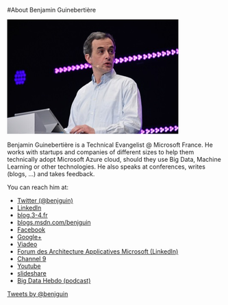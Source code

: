 #About Benjamin Guinebertière

![](img/benjguin-1502.jpg)

Benjamin Guinebertière is a Technical Evangelist @ Microsoft France. He works with startups and companies of different sizes to help them technically adopt Microsoft Azure cloud, should they use Big Data, Machine Learning or other technologies. He also speaks at conferences, writes (blogs, …) and takes feedback.

You can reach him at:

- [Twitter (@benjguin)](http://twitter.com/benjguin)
- [LinkedIn](http://fr.linkedin.com/in/benjguin)
- [blog.3-4.fr](http://blog.3-4.fr)
- [blogs.msdn.com/benjguin](http://blogs.msdn.com/benjguin)
- [Facebook](https://www.facebook.com/benjguin)
- [Google+](https://plus.google.com/101963378050065350650)
- [Viadeo](http://www.viadeo.com/fr/profile/benjamin.guinebertiere)
- [Forum des Architecture Applicatives Microsoft (LinkedIn)](http://aka.ms/archimsforum)
- [Channel 9](http://channel9.msdn.com/Niners/benjguin)
- [Youtube](http://www.youtube.com/user/benjguin)
- [slideshare](http://www.slideshare.net/benjguin)
- [Big Data Hebdo (podcast)](http://bigdatahebdo.com)

<div>
<a class="twitter-timeline"  href="https://twitter.com/benjguin" data-widget-id="425754375118540800">Tweets by @benjguin</a>
<script src="twitter-timeline.js">
</script>

</div>